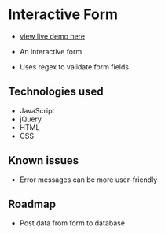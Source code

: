 # Interactive Form

* [view live demo here](https://dominick-designs.github.io/interactive-form-v1/)

* An interactive form
* Uses regex to validate form fields

## Technologies used
* JavaScript
* jQuery
* HTML
* CSS

## Known issues
* Error messages can be more user-friendly

## Roadmap
* Post data from form to database
